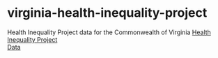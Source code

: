 # virginia-health-inequality-project
Health Inequality Project data for the Commonwealth of Virginia
[Health Inequality Project](https://healthinequality.org/)  
[Data](https://healthinequality.org/data/)  
